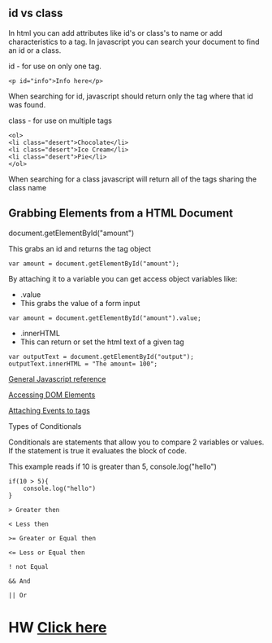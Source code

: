 
## id vs class

In html you can add attributes like id's or class's to name or add characteristics to a tag. In javascript you can search your document to find an id or a class. 

id - for use on only one tag.

``` <p id="info">Info here</p> ```

When searching for id, javascript should return only the tag where that id was found.

class - for use on multiple tags

```
<ol>
<li class="desert">Chocolate</li>
<li class="desert">Ice Cream</li>
<li class="desert">Pie</li>
</ol>

```

When searching for a class javascript will return all of the tags sharing the class name


## Grabbing Elements from a HTML Document

document.getElementById("amount")

This grabs an id and returns the tag object

``` var amount = document.getElementById("amount"); ```

By attaching it to a variable you can get access object variables like:

* .value
 * This grabs the value of a form input
 ``` 
var amount = document.getElementById("amount").value;
```
 
* .innerHTML
 * This can return or set the html text of a given tag


``` 
var outputText = document.getElementById("output");
outputText.innerHTML = "The amount= 100";

```

[General Javascript reference](https://www.w3schools.com/jsref/default.asp)

[Accessing DOM Elements](https://www.w3schools.com/js/js_htmldom_elements.asp)


[Attaching Events to tags](https://www.w3schools.com/jsref/dom_obj_event.asp)


Types of Conditionals

Conditionals are statements that allow you to compare 2 variables or values. If the statement is true it evaluates the block of code.


This example reads if 10 is greater than 5, console.log("hello")
```
if(10 > 5){
    console.log("hello")
}
```
```
> Greater then

< Less then

>= Greater or Equal then

<= Less or Equal then

! not Equal

&& And

|| Or

```
# HW [Click here](https://github.com/zevenrodriguez/CIM540-640/blob/master/hw.md)
